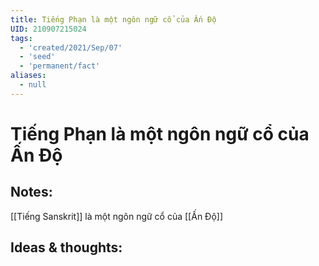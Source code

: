 ```yaml
---
title: Tiếng Phạn là một ngôn ngữ cổ của Ấn Độ
UID: 210907215024
tags:
  - 'created/2021/Sep/07'
  - 'seed'
  - 'permanent/fact'
aliases:
  - null
---
```

# Tiếng Phạn là một ngôn ngữ cổ của Ấn Độ

## Notes:
[[Tiếng Sanskrit]] là một ngôn ngữ cổ của [[Ấn Độ]]

## Ideas & thoughts:
